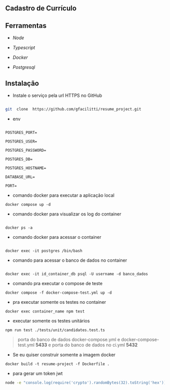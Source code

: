 
##  Cadastro de Currículo

  
  

##  Ferramentas

  

- *Node*

- *Typescript*

- *Docker*

- *Postgresql*

  

##  Instalação

  

- Instale o serviço pela url HTTPS no GitHub

  

```bash

git  clone  https://github.com/gfacilitti/resume_project.git

```

- env

```

POSTGRES_PORT=

POSTGRES_USER=

POSTGRES_PASSWORD=

POSTGRES_DB=

POSTGRES_HOSTNAME=

DATABASE_URL=

PORT=

```

- comando docker para executar a aplicação local

```
docker compose up -d

```

- comando docker para visualizar os log do container

```

docker ps -a

```

- comando docker para acessar o container

```

docker exec -it postgres /bin/bash

``` 

- comando para acessar o banco de dados no container

```

docker exec -it id_container_db psql -U username -d banco_dados

```

- comando pra executar o compose de teste

```
docker compose -f docker-compose-test.yml up -d

```

- pra executar somente os testes no container

```
docker exec container_name npm test

```

- executar somente os testes unitários

```
npm run test ./tests/unit/candidates.test.ts

```

> porta do banco de dados docker-compose.yml e docker-compose-test.yml **5433** e porta do banco de dados no ci.yml **5432**

- Se eu quiser construir somente a imagem docker
```
docker build -t resume-project -f Dockerfile .
```

- para gerar um token jwt

```bash
node -e "console.log(require('crypto').randomBytes(32).toString('hex'));"
```
